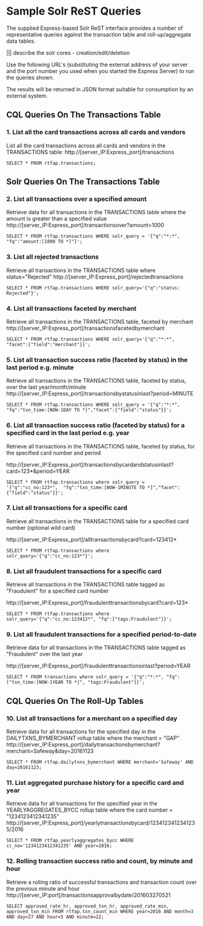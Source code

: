 # Sample Solr ReST Queries

The supplied Express-based Solr ReST interface provides a number of representative queries against the transaction table and roll-up/aggregate data tables.

||| describe the solr cores - creation/edit/deletion

Use the following URL's (substituting the external address of your server and the port number you used when you started the Express Server) to run the queries shown. 

The results will be returned in JSON format suitable for consumption by an external system.

## CQL Queries On The Transactions Table

### 1. List all the card transactions across all cards and vendors
List all the card transactions across all cards and vendors in the TRANSACTIONS table:
http://[server_IP:Express_port]/transactions
```
SELECT * FROM rtfap.transactions;
```

## Solr Queries On The Transactions Table

### 2. List all transactions over a specified amount
Retrieve data for all transactions in the TRANSACTIONS table where the amount is greater than a specified value
http://[server_IP:Express_port]/transactionsover?amount=1000
```
SELECT * FROM rtfap.transactions WHERE solr_query = '{"q":"*:*",  "fq":"amount:[1000 TO *]"}';
```

### 3. List all rejected transactions
Retrieve all transactions in the TRANSACTIONS table where status="Rejected"
http://[server_IP:Express_port]/rejectedtransactions
```
SELECT * FROM rtfap.transactions WHERE solr_query='{"q":"status: Rejected"}';
```

### 4. List all transactions faceted by merchant
Retrieve all transactions in the TRANSACTIONS table, faceted by merchant
http://[server_IP:Express_port]/transactionsfacetedbymerchant
```
SELECT * FROM rtfap.transactions WHERE solr_query='{"q":"*:*", "facet":{"field":"merchant"}}';
```

### 5. List all transaction success ratio (faceted by status) in the last period e.g. minute
Retrieve all transactions in the TRANSACTIONS table, faceted by status, over the last year/month/minute
http://[server_IP:Express_port]/transactionsbystatusinlast?period=MINUTE
```
SELECT * FROM rtfap.transactions WHERE solr_query = '{"q":"*:*",  "fq":"txn_time:[NOW-1DAY TO *]","facet":{"field":"status"}}';
```

### 6. List all transaction success ratio (faceted by status) for a specified card in the last period e.g. year
Retrieve all transactions in the TRANSACTIONS table, faceted by status, for the specified card number and period

http://[server_IP:Express_port]/transactionsbycardandstatusinlast?card=123*&period=YEAR
```
SELECT * FROM rtfap.transactions where solr_query = '{"q":"cc_no:123*",  "fq":"txn_time:[NOW-1MINUTE TO *]","facet":{"field":"status"}}';
```
### 7. List all transactions for a specific card
Retrieve all transactions in the TRANSACTIONS table for a specified card number (optional wild card)

http://[server_IP:Express_port]/alltransactionsbycard?card=123412*
```
SELECT * FROM rtfap.transactions where solr_query='{"q":"cc_no:123*"}';
```
### 8. List all fraudulent transactions for a specific card
Retrieve all transactions in the TRANSACTIONS table tagged as "Fraudulent" for a specified card number

http://[server_IP:Express_port]/fraudulenttransactionsbycard?card=123*
```
SELECT * FROM rtfap.transactions where solr_query='{"q":"cc_no:123412*", "fq":["tags:Fraudulent"]}';
```
### 9. List all fraudulent transactions for a specified period-to-date
Retrieve data for all transactions in the TRANSACTIONS table tagged as "Fraudulent" over the last year

http://[server_IP:Express_port]/fraudulenttransactionsinlast?period=YEAR
```
SELECT * FROM transactions where solr_query = '{"q":"*:*", "fq":["txn_time:[NOW-1YEAR TO *]", "tags:Fraudulent"]}';
```
## CQL Queries On The Roll-Up Tables

### 10. List all transactions for a merchant on a specified day
Retrieve data for all transactions for the specified day in the DAILYTXNS_BYMERCHANT rollup table where the merchant = "GAP"
http://[server_IP:Express_port]/dailytransactionsbymerchant?merchant=Safeway&day=20161123
```
SELECT * FROM rtfap.dailytxns_bymerchant WHERE merchant='Safeway' AND day=20161123;
```

### 11. List aggregated purchase history for a specific card and year
Retrieve data for all transactions for the specified year in the YEARLYAGGREGATES_BYCC rollup table where the card number = "1234123412341235"
http://[server_IP:Express_port]/yearlytransactionsbycard/1234123412341235/2016
```
SELECT * FROM rtfap.yearlyaggregates_bycc WHERE cc_no='1234123412341235' AND year=2016;
```

### 12. Rolling transaction success ratio and count, by minute and hour
Retrieve a rolling ratio of successful transactions and transaction count over the previous minute and hour
http://[server_IP:port]/transactionsapprovalbydate/201603270521
```
SELECT approved_rate_hr, approved_txn_hr, approved_rate_min, approved_txn_min FROM rtfap.txn_count_min WHERE year=2016 AND month=3 AND day=27 AND hour=5 AND minute=22;
```

